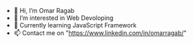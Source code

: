 - 👋 Hi, I’m Omar Ragab
- 👀 I’m interested in Web Devoloping
- 🌱 Currently learning JavaScript Framework
- 📫 Contact me on "https://www.linkedin.com/in/omarragab/"

<!---
Omar-Ragab-Projects/Omar-Ragab-Projects is a ✨ special ✨ repository because its `README.md` (this file) appears on your GitHub profile.
You can click the Preview link to take a look at your changes.
--->
